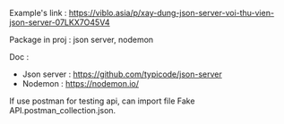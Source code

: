 Example's link : https://viblo.asia/p/xay-dung-json-server-voi-thu-vien-json-server-07LKX7O45V4

Package in proj : json server, nodemon

Doc : 
+ Json server : https://github.com/typicode/json-server
+ Nodemon : https://nodemon.io/

If use postman for testing api, can import file Fake API.postman_collection.json.